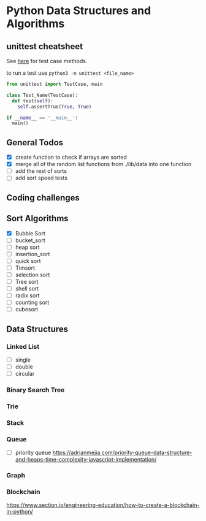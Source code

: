 # Python Data Structures and Algorithms

## unittest cheatsheet

See [here](https://docs.python.org/3/library/unittest.html#test-cases) for test case methods.

to run a test use `python3 -m unittest <file_name>`

```python
from unittest import TestCase, main

class Test_Name(TestCase):
  def test(self):
    self.assertTrue(True, True)

if __name__ == '__main__':
  main()
```

## General Todos

- [x] create function to check if arrays are sorted
- [x] merge all of the random list functions from ./lib/data into one function
- [ ] add the rest of sorts
- [ ] add sort speed tests

## Coding challenges

## Sort Algorithms

- [x] Bubble Sort
- [ ] bucket_sort
- [ ] heap sort
- [ ] insertion_sort
- [ ] quick sort
- [ ] Timsort
- [ ] selection sort
- [ ] Tree sort
- [ ] shell sort
- [ ] radix sort
- [ ] counting sort
- [ ] cubesort

## Data Structures

### Linked List

- [ ] single
- [ ] double
- [ ] circular

### Binary Search Tree

### Trie

### Stack

### Queue

- [ ] priority queue https://adrianmejia.com/priority-queue-data-structure-and-heaps-time-complexity-javascript-implementation/

### Graph

### Blockchain

https://www.section.io/engineering-education/how-to-create-a-blockchain-in-python/
